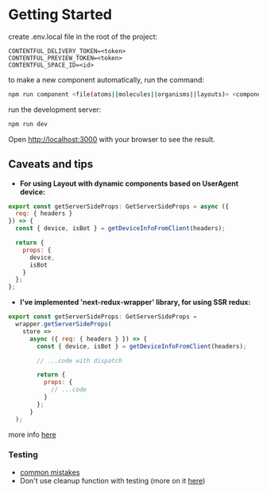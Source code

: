 # Getting Started

create .env.local file in the root of the project:

```text
CONTENTFUL_DELIVERY_TOKEN=<token>
CONTENTFUL_PREVIEW_TOKEN=<token>
CONTENTFUL_SPACE_ID=<id>
```

to make a new component automatically, run the command:

```bash
npm run component <file(atoms||molecules||organisms||layouts)> <componentName>
```

run the development server:

```bash
npm run dev
```

Open [http://localhost:3000](http://localhost:3000) with your browser to see the result.

## Caveats and tips

- **For using Layout with dynamic components based on UserAgent device:**

```js
export const getServerSideProps: GetServerSideProps = async ({
  req: { headers }
}) => {
  const { device, isBot } = getDeviceInfoFromClient(headers);

  return {
    props: {
      device,
      isBot
    }
  };
};
```

- **I've implemented 'next-redux-wrapper' library, for using SSR redux:**

```js
export const getServerSideProps: GetServerSideProps =
  wrapper.getServerSideProps(
    store =>
      async ({ req: { headers } }) => {
        const { device, isBot } = getDeviceInfoFromClient(headers);

        // ...code with dispatch

        return {
          props: {
            // ...code
          }
        };
      }
  );
```

more info [here](https://redux-toolkit.js.org/rtk-query/usage/server-side-rendering)

### Testing

- [common mistakes](https://kentcdodds.com/blog/common-mistakes-with-react-testing-library)
- Don't use cleanup function with testing (more on it [here](https://kentcdodds.com/blog/common-mistakes-with-react-testing-library#using-cleanup))
